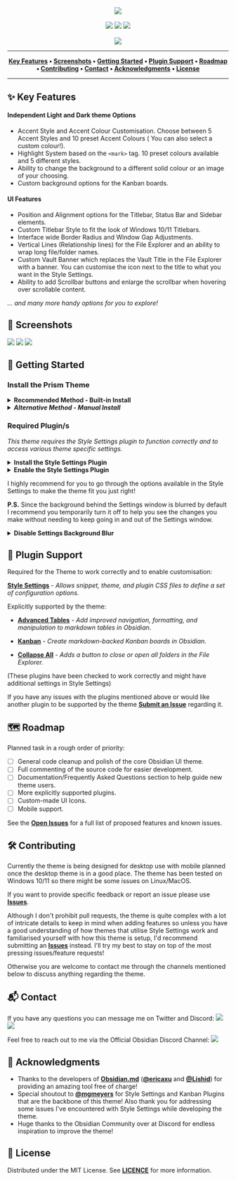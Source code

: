 <div align="center">
	<img src="https://raw.githubusercontent.com/damiankorcz/Obsidian-Prism/main/assets/screenshots/Community%20Themes%20Screenshot.png">
	<br />
	<br />
	<a href="https://github.com/damiankorcz/Obsidian-Prism/releases"><img src="https://flat.badgen.net/github/release/damiankorcz/Prism-Theme" /></a>
	<a href="https://github.com/damiankorcz/Obsidian-Prism/stargazers"><img src="https://flat.badgen.net/github/stars/damiankorcz/Prism-Theme" /></a>
	<a href="https://github.com/damiankorcz/Obsidian-Prism/blob/main/LICENSE"><img src="https://flat.badgen.net/github/license/damiankorcz/Prism-Theme" /></a>
	<br />
	<br />
	<a href="https://www.buymeacoffee.com/DamianKorcz"><img src="https://img.buymeacoffee.com/button-api/?text=Support This Project&emoji=&slug=DamianKorcz&button_colour=FFDD00&font_colour=000000&font_family=Poppins&outline_colour=000000&coffee_colour=ffffff" /></a>
</div>

<hr />
<div align="center">
	<b>
		<a href="https://github.com/damiankorcz/Obsidian-Prism#-Key-Features">Key Features</a> • 
		<a href="https://github.com/damiankorcz/Obsidian-Prism#-Screenshots">Screenshots</a> • 
		<a href="https://github.com/damiankorcz/Obsidian-Prism#-Getting-Started">Getting Started</a> • 
		<a href="https://github.com/damiankorcz/Obsidian-Prism#-Plugin-Support">Plugin Support</a> • 
		<a href="https://github.com/damiankorcz/Obsidian-Prism#-Roadmap">Roadmap</a> • 
		<a href="https://github.com/damiankorcz/Obsidian-Prism#-Contributing">Contributing</a> • 
		<a href="https://github.com/damiankorcz/Obsidian-Prism#-Contact">Contact</a> • 
		<a href="https://github.com/damiankorcz/Obsidian-Prism#-Acknowledgments">Acknowledgments</a> • 
		<a href="https://github.com/damiankorcz/Obsidian-Prism#-License">License</a>
</b>
</div>
<hr />


 ## ✨ Key Features 
#### Independent Light and Dark theme Options
- Accent Style and Accent Colour Customisation. Choose between 5 Accent Styles and 10 preset Accent Colours ( You can also select a custom colour!).
 - Highlight System based on the `<mark>` tag. 10 preset colours available and 5 different styles.
 - Ability to change the background to a different solid colour or an image of your choosing.
 - Custom background options for the Kanban boards.
 
 #### UI Features
 - Position and Alignment options for the Titlebar, Status Bar and Sidebar elements.
 - Custom Titlebar Style to fit the look of Windows 10/11 Titlebars.
 - Interface wide Border Radius and Window Gap Adjustments.
 - Vertical Lines (Relationship lines) for the File Explorer and an ability to wrap long file/folder names. 
 - Custom Vault Banner which replaces the Vault Title in the File Explorer with a banner. You can customise the icon next to the title to what you want in the Style Settings.
 - Ability to add Scrollbar buttons and enlarge the scrollbar when hovering over scrollable content.
 
 *... and many more handy options for you to explore!*


 ## 📸 Screenshots
<img src="https://raw.githubusercontent.com/damiankorcz/Obsidian-Prism/main/assets/screenshots/Light%20Theme%20-%20Background%20Image.png">

<img src="https://raw.githubusercontent.com/damiankorcz/Obsidian-Prism/main/assets/screenshots/Dark%20Theme%20-%20Background%20Image.png">

<img src="https://raw.githubusercontent.com/damiankorcz/Obsidian-Prism/main/assets/screenshots/Customisation%20Showcase.png">


## 🚀 Getting Started
###  Install the Prism Theme
<details>
	<summary><b>Recommended Method - Built-in Install</b></summary>

1. Open Obsidian and go to Settings.
2. Click on the Appearance tab.
3. Click the Manage button.
4. In the `Filter...`  Search Box under the Community Themes section search for `Prism`.
5. Click the Use button.

</details>

<details>
	<summary><b><i>Alternative Method - Manual Install</i></b></summary>

1. Manually download the `obsidian.css` theme file.
2. Open Obsidian and go to Settings.
3.  Click on the Appearance tab.
4.  Under the Themes section click on the Folder Icon next to the Manage button.
5.  Paste the Theme file into the newly opened folder. 
6.  Make sure to rename the `obsidian.css` file to `Prism.css`.

</details>

### Required Plugin/s
*This theme requires the Style Settings plugin to function correctly and to access various theme specific settings.*
<details>
	<summary><b>Install the Style Settings Plugin</b></summary>

1. Open Obsidian and go to Settings.
2. Click on the Community plugins tab.
3. Under the Community plugins section, click on the Browse button.
4. In the `Search community plugins...` Search Box look for `Style Settings`.
5. Click the Install button.

</details>

<details>
	<summary><b>Enable the Style Settings Plugin</b></summary>

1. Open Obsidian and go to Settings.
2. Click on the Community plugins tab.
3. Under the Installed Plugins section look for `Style Settings`.
4. Click the Toggle next to Style Settings to On.
5. You should now see Style Settings tab show up in the Left Sidebar in the Settings under the Plugin Options section.

</details>
	
I highly recommend for you to go through the options available in the Style Settings to make the theme fit you just right!

**P.S.** 
Since the background behind the Settings window is blurred by default I recommend you temporarily turn it off to help you see the changes you make without needing to keep going in and out of the Settings window.
<details>
	<summary><b>Disable Settings Background Blur</b></summary>

1. Just go to the Style Settings tab in Obsidian Settings.
2. Expand the Prism Theme section.
3. Expand the Extras and Tweaks section.
4. Toggle the Settings Background Blur option to Off. 

</details>


## 🔌 Plugin Support
Required for the Theme to work correctly and to enable customisation:

[**Style Settings**](https://github.com/mgmeyers/obsidian-style-settings) - _Allows snippet, theme, and plugin CSS files to define a set of configuration options._

Explicitly supported by the theme:
* [**Advanced Tables**](https://github.com/tgrosinger/advanced-tables-obsidian) - _Add improved navigation, formatting, and manipulation to markdown tables in Obsidian._

* [**Kanban**](https://github.com/mgmeyers/obsidian-kanban) - _Create markdown-backed Kanban boards in Obsidian._

* [**Collapse All**](https://github.com/OfficerHalf/obsidian-collapse-all) - _Adds a button to close or open all folders in the File Explorer._ 

(These plugins have been checked to work correctly and might have additional settings in Style Settings)

If you have any issues with the plugins mentioned above or would like another plugin to be supported by the theme [**Submit an Issue**]([https://github.com/mgmeyers/obsidian-kanban](https://github.com/damiankorcz/Obsidian-Prism/issues)) regarding it.


##  🗺 Roadmap

Planned task in a rough order of priority:
- [ ] General code cleanup and polish of the core Obsidian UI theme.
- [ ] Full commenting of the source code for easier development.
- [ ] Documentation/Frequently Asked Questions section to help guide new theme users.
- [ ] More explicitly supported plugins.
- [ ] Custom-made UI Icons.
- [ ] Mobile support.

See the [**Open Issues**](https://github.com/damiankorcz/Obsidian-Prism/issues) for a full list of proposed features and known issues.


## 🛠 Contributing
Currently the theme is being designed for desktop use with mobile planned once the desktop theme is in a good place.
The theme has been tested on Windows 10/11 so there might be some issues on Linux/MacOS.

If you want to provide specific feedback or report an issue please use [**Issues**](https://github.com/damiankorcz/Obsidian-Prism/issues).

Although I don't prohibit pull requests, the theme is quite complex with a lot of intricate details to keep in mind when adding features so unless you have a good understanding of how themes that utilise Style Settings work and familiarised yourself with how this theme is setup, I'd recommend submitting an [**Issues**](https://github.com/damiankorcz/Obsidian-Prism/issues) instead. I'll try my best to stay on top of the most pressing issues/feature requests!

Otherwise you are welcome to contact me through the channels mentioned below to discuss anything regarding the theme.


## 📬 Contact
If you have any questions you can message me on Twitter and Discord: <a href="https://twitter.com/DamianKorcz_"><img src="https://flat.badgen.net/badge/icon/@DamianKorcz_?icon=twitter&label" /></a> <a href="https://discordapp.com/users/Damikiller37#6130/"><img src="https://flat.badgen.net/badge/icon/Damikiller37%236130/grey?icon=discord&label" /></a>

Feel free to reach out to me via the Official Obsidian Discord Channel: <a href="https://discord.gg/veuWUTm"><img src="https://flat.badgen.net/discord/members/veuWUTm" /></a>


## 📣 Acknowledgments
- Thanks to the developers of [**Obsidian.md**](https://obsidian.md/) ([**@ericaxu**](https://github.com/ericaxu) and [**@Lishid**](https://github.com/Lishid)) for providing an amazing tool free of charge!
- Special shoutout to [**@mgmeyers**](https://github.com/mgmeyers) for Style Settings and Kanban Plugins that are the backbone of this theme! Also thank you for addressing some issues I've encountered with Style Settings while developing the theme.
- Huge thanks to the Obsidian Community over at Discord for endless inspiration to improve the theme!


## 📝 License
Distributed under the MIT License. See [**LICENCE**](https://github.com/damiankorcz/Obsidian-Prism/blob/main/LICENSE) for more information.
